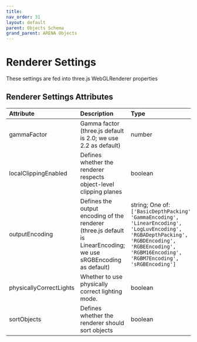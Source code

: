 ```yaml
---
title: 
nav_order: 31
layout: default
parent: Objects Schema
grand_parent: ARENA Objects
---
```



Renderer Settings
=================


These settings are fed into three.js WebGLRenderer properties

Renderer Settings Attributes
-----------------------------

|Attribute|Description|Type|Default|Required|
| :--- | :--- | :--- | :--- | :--- |
|gammaFactor|Gamma factor (three.js default is 2.0; we use 2.2 as default)|number|```2.2```|No|
|localClippingEnabled|Defines whether the renderer respects object-level clipping planes|boolean|```False```|No|
|outputEncoding|Defines the output encoding of the renderer (three.js default is LinearEncoding; we use sRGBEncoding as default)|string; One of: ```['BasicDepthPacking', 'GammaEncoding', 'LinearEncoding', 'LogLuvEncoding', 'RGBADepthPacking', 'RGBDEncoding', 'RGBEEncoding', 'RGBM16Encoding', 'RGBM7Encoding', 'sRGBEncoding']```|```'sRGBEncoding'```|Yes|
|physicallyCorrectLights|Whether to use physically correct lighting mode.|boolean|```False```|No|
|sortObjects|Defines whether the renderer should sort objects|boolean|```True```|No|
